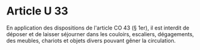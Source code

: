 # Article U 33

En application des dispositions de l'article CO 43 (§ 1er), il est interdit de déposer et de laisser séjourner dans les couloirs, escaliers, dégagements, des meubles, chariots et objets divers pouvant gêner la circulation.
